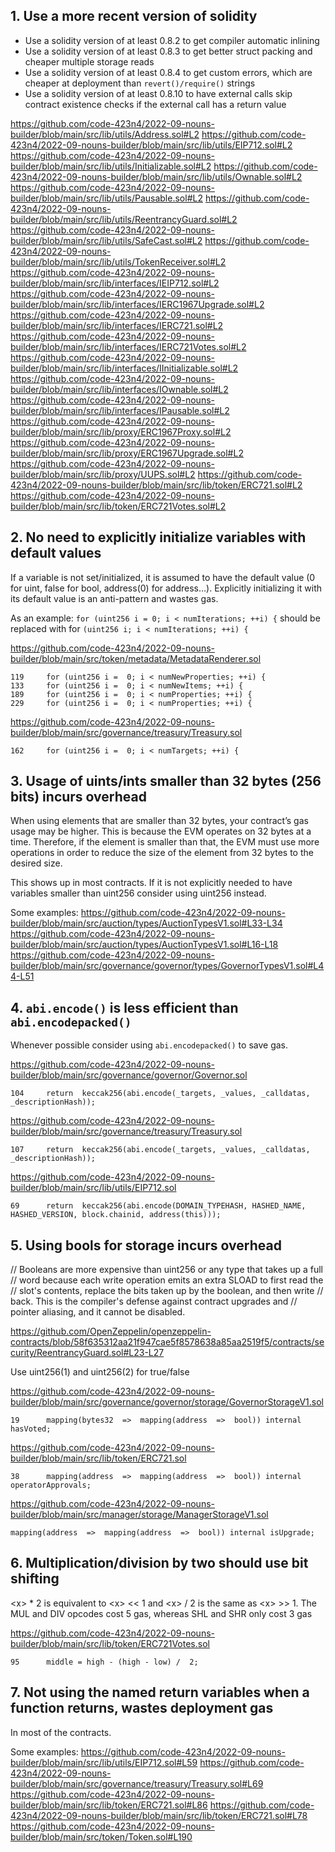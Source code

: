 ## 1. Use a more recent version of solidity

- Use a solidity version of at least 0.8.2 to get compiler automatic inlining
- Use a solidity version of at least 0.8.3 to get better struct packing and cheaper multiple storage reads
- Use a solidity version of at least 0.8.4 to get custom errors, which are cheaper at deployment than `revert()/require()` strings
- Use a solidity version of at least 0.8.10 to have external calls skip contract existence checks if the external call has a return value

https://github.com/code-423n4/2022-09-nouns-builder/blob/main/src/lib/utils/Address.sol#L2
https://github.com/code-423n4/2022-09-nouns-builder/blob/main/src/lib/utils/EIP712.sol#L2
https://github.com/code-423n4/2022-09-nouns-builder/blob/main/src/lib/utils/Initializable.sol#L2
https://github.com/code-423n4/2022-09-nouns-builder/blob/main/src/lib/utils/Ownable.sol#L2
https://github.com/code-423n4/2022-09-nouns-builder/blob/main/src/lib/utils/Pausable.sol#L2
https://github.com/code-423n4/2022-09-nouns-builder/blob/main/src/lib/utils/ReentrancyGuard.sol#L2
https://github.com/code-423n4/2022-09-nouns-builder/blob/main/src/lib/utils/SafeCast.sol#L2
https://github.com/code-423n4/2022-09-nouns-builder/blob/main/src/lib/utils/TokenReceiver.sol#L2
https://github.com/code-423n4/2022-09-nouns-builder/blob/main/src/lib/interfaces/IEIP712.sol#L2
https://github.com/code-423n4/2022-09-nouns-builder/blob/main/src/lib/interfaces/IERC1967Upgrade.sol#L2
https://github.com/code-423n4/2022-09-nouns-builder/blob/main/src/lib/interfaces/IERC721.sol#L2
https://github.com/code-423n4/2022-09-nouns-builder/blob/main/src/lib/interfaces/IERC721Votes.sol#L2
https://github.com/code-423n4/2022-09-nouns-builder/blob/main/src/lib/interfaces/IInitializable.sol#L2
https://github.com/code-423n4/2022-09-nouns-builder/blob/main/src/lib/interfaces/IOwnable.sol#L2
https://github.com/code-423n4/2022-09-nouns-builder/blob/main/src/lib/interfaces/IPausable.sol#L2
https://github.com/code-423n4/2022-09-nouns-builder/blob/main/src/lib/proxy/ERC1967Proxy.sol#L2
https://github.com/code-423n4/2022-09-nouns-builder/blob/main/src/lib/proxy/ERC1967Upgrade.sol#L2
https://github.com/code-423n4/2022-09-nouns-builder/blob/main/src/lib/proxy/UUPS.sol#L2
https://github.com/code-423n4/2022-09-nouns-builder/blob/main/src/lib/token/ERC721.sol#L2
https://github.com/code-423n4/2022-09-nouns-builder/blob/main/src/lib/token/ERC721Votes.sol#L2


## 2. No need to explicitly initialize variables with default values

If a variable is not set/initialized, it is assumed to have the default value (0 for uint, false for bool, address(0) for address…). Explicitly initializing it with its default value is an anti-pattern and wastes gas.

As an example: `for (uint256 i = 0; i < numIterations; ++i) {` should be replaced with for `(uint256 i; i < numIterations; ++i) {`


https://github.com/code-423n4/2022-09-nouns-builder/blob/main/src/token/metadata/MetadataRenderer.sol
```
119		for (uint256 i =  0; i < numNewProperties; ++i) {
133		for (uint256 i =  0; i < numNewItems; ++i) {
189		for (uint256 i =  0; i < numProperties; ++i) {
229		for (uint256 i =  0; i < numProperties; ++i) {
```
https://github.com/code-423n4/2022-09-nouns-builder/blob/main/src/governance/treasury/Treasury.sol
```
162		for (uint256 i =  0; i < numTargets; ++i) {
```

## 3. Usage of uints/ints smaller than 32 bytes (256 bits) incurs overhead

When using elements that are smaller than 32 bytes, your contract’s gas usage may be higher. This is because the EVM operates on 32 bytes at a time. Therefore, if the element is smaller than that, the EVM must use more operations in order to reduce the size of the element from 32 bytes to the desired size.

This shows up in most contracts. If it is not explicitly needed to have variables smaller than uint256 consider using uint256 instead.

Some examples:
https://github.com/code-423n4/2022-09-nouns-builder/blob/main/src/auction/types/AuctionTypesV1.sol#L33-L34
https://github.com/code-423n4/2022-09-nouns-builder/blob/main/src/auction/types/AuctionTypesV1.sol#L16-L18
https://github.com/code-423n4/2022-09-nouns-builder/blob/main/src/governance/governor/types/GovernorTypesV1.sol#L44-L51

## 4. `abi.encode()` is less efficient than `abi.encodepacked()`

Whenever possible consider using `abi.encodepacked()` to save gas.

https://github.com/code-423n4/2022-09-nouns-builder/blob/main/src/governance/governor/Governor.sol
```
104		return  keccak256(abi.encode(_targets, _values, _calldatas, _descriptionHash));
```
https://github.com/code-423n4/2022-09-nouns-builder/blob/main/src/governance/treasury/Treasury.sol
```
107		return  keccak256(abi.encode(_targets, _values, _calldatas, _descriptionHash));
```
https://github.com/code-423n4/2022-09-nouns-builder/blob/main/src/lib/utils/EIP712.sol
```
69		return  keccak256(abi.encode(DOMAIN_TYPEHASH, HASHED_NAME, HASHED_VERSION, block.chainid, address(this)));
```

## 5. Using bools for storage incurs overhead

// Booleans are more expensive than uint256 or any type that takes up a full
// word because each write operation emits an extra SLOAD to first read the
// slot's contents, replace the bits taken up by the boolean, and then write
// back. This is the compiler's defense against contract upgrades and
// pointer aliasing, and it cannot be disabled.

https://github.com/OpenZeppelin/openzeppelin-contracts/blob/58f635312aa21f947cae5f8578638a85aa2519f5/contracts/security/ReentrancyGuard.sol#L23-L27

Use uint256(1) and uint256(2) for true/false

https://github.com/code-423n4/2022-09-nouns-builder/blob/main/src/governance/governor/storage/GovernorStorageV1.sol
```
19		mapping(bytes32  =>  mapping(address  =>  bool)) internal hasVoted;
```
https://github.com/code-423n4/2022-09-nouns-builder/blob/main/src/lib/token/ERC721.sol
```
38		mapping(address  =>  mapping(address  =>  bool)) internal operatorApprovals;
```
https://github.com/code-423n4/2022-09-nouns-builder/blob/main/src/manager/storage/ManagerStorageV1.sol
```
mapping(address  =>  mapping(address  =>  bool)) internal isUpgrade;
```
## 6. Multiplication/division by two should use bit shifting

\<x> * 2 is equivalent to \<x> << 1 and \<x> / 2 is the same as \<x> >> 1. The MUL and DIV opcodes cost 5 gas, whereas SHL and SHR only cost 3 gas

https://github.com/code-423n4/2022-09-nouns-builder/blob/main/src/lib/token/ERC721Votes.sol
```
95		middle = high - (high - low) /  2;
```

## 7. Not using the named return variables when a function returns, wastes deployment gas

In most of the contracts.

Some examples:
https://github.com/code-423n4/2022-09-nouns-builder/blob/main/src/lib/utils/EIP712.sol#L59
https://github.com/code-423n4/2022-09-nouns-builder/blob/main/src/governance/treasury/Treasury.sol#L69
https://github.com/code-423n4/2022-09-nouns-builder/blob/main/src/lib/token/ERC721.sol#L86
https://github.com/code-423n4/2022-09-nouns-builder/blob/main/src/lib/token/ERC721.sol#L78
https://github.com/code-423n4/2022-09-nouns-builder/blob/main/src/token/Token.sol#L190



